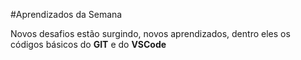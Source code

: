 #Aprendizados da Semana

Novos desafios estão surgindo, novos aprendizados, dentro eles os códigos básicos do **GIT** e do **VSCode**